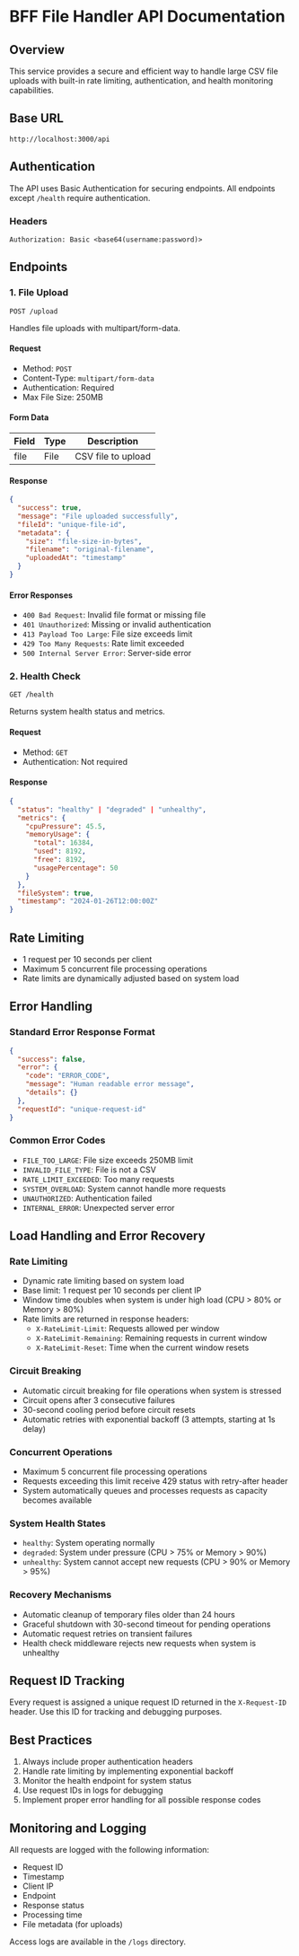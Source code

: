 # BFF File Handler API Documentation

## Overview
This service provides a secure and efficient way to handle large CSV file uploads with built-in rate limiting, authentication, and health monitoring capabilities.

## Base URL
```
http://localhost:3000/api
```

## Authentication
The API uses Basic Authentication for securing endpoints. All endpoints except `/health` require authentication.

### Headers
```
Authorization: Basic <base64(username:password)>
```

## Endpoints

### 1. File Upload
`POST /upload`

Handles file uploads with multipart/form-data.

#### Request
- Method: `POST`
- Content-Type: `multipart/form-data`
- Authentication: Required
- Max File Size: 250MB

#### Form Data
| Field | Type | Description |
|-------|------|-------------|
| file  | File | CSV file to upload |

#### Response
```json
{
  "success": true,
  "message": "File uploaded successfully",
  "fileId": "unique-file-id",
  "metadata": {
    "size": "file-size-in-bytes",
    "filename": "original-filename",
    "uploadedAt": "timestamp"
  }
}
```

#### Error Responses
- `400 Bad Request`: Invalid file format or missing file
- `401 Unauthorized`: Missing or invalid authentication
- `413 Payload Too Large`: File size exceeds limit
- `429 Too Many Requests`: Rate limit exceeded
- `500 Internal Server Error`: Server-side error

### 2. Health Check
`GET /health`

Returns system health status and metrics.

#### Request
- Method: `GET`
- Authentication: Not required

#### Response
```json
{
  "status": "healthy" | "degraded" | "unhealthy",
  "metrics": {
    "cpuPressure": 45.5,
    "memoryUsage": {
      "total": 16384,
      "used": 8192,
      "free": 8192,
      "usagePercentage": 50
    }
  },
  "fileSystem": true,
  "timestamp": "2024-01-26T12:00:00Z"
}
```

## Rate Limiting
- 1 request per 10 seconds per client
- Maximum 5 concurrent file processing operations
- Rate limits are dynamically adjusted based on system load

## Error Handling

### Standard Error Response Format
```json
{
  "success": false,
  "error": {
    "code": "ERROR_CODE",
    "message": "Human readable error message",
    "details": {}
  },
  "requestId": "unique-request-id"
}
```

### Common Error Codes
- `FILE_TOO_LARGE`: File size exceeds 250MB limit
- `INVALID_FILE_TYPE`: File is not a CSV
- `RATE_LIMIT_EXCEEDED`: Too many requests
- `SYSTEM_OVERLOAD`: System cannot handle more requests
- `UNAUTHORIZED`: Authentication failed
- `INTERNAL_ERROR`: Unexpected server error

## Load Handling and Error Recovery

### Rate Limiting
- Dynamic rate limiting based on system load
- Base limit: 1 request per 10 seconds per client IP
- Window time doubles when system is under high load (CPU > 80% or Memory > 80%)
- Rate limits are returned in response headers:
  - `X-RateLimit-Limit`: Requests allowed per window
  - `X-RateLimit-Remaining`: Remaining requests in current window
  - `X-RateLimit-Reset`: Time when the current window resets

### Circuit Breaking
- Automatic circuit breaking for file operations when system is stressed
- Circuit opens after 3 consecutive failures
- 30-second cooling period before circuit resets
- Automatic retries with exponential backoff (3 attempts, starting at 1s delay)

### Concurrent Operations
- Maximum 5 concurrent file processing operations
- Requests exceeding this limit receive 429 status with retry-after header
- System automatically queues and processes requests as capacity becomes available

### System Health States
- `healthy`: System operating normally
- `degraded`: System under pressure (CPU > 75% or Memory > 90%)
- `unhealthy`: System cannot accept new requests (CPU > 90% or Memory > 95%)

### Recovery Mechanisms
- Automatic cleanup of temporary files older than 24 hours
- Graceful shutdown with 30-second timeout for pending operations
- Automatic request retries on transient failures
- Health check middleware rejects new requests when system is unhealthy

## Request ID Tracking
Every request is assigned a unique request ID returned in the `X-Request-ID` header. Use this ID for tracking and debugging purposes.

## Best Practices
1. Always include proper authentication headers
2. Handle rate limiting by implementing exponential backoff
3. Monitor the health endpoint for system status
4. Use request IDs in logs for debugging
5. Implement proper error handling for all possible response codes

## Monitoring and Logging
All requests are logged with the following information:
- Request ID
- Timestamp
- Client IP
- Endpoint
- Response status
- Processing time
- File metadata (for uploads)

Access logs are available in the `/logs` directory. 